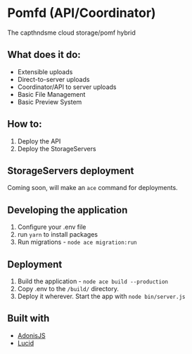 # Pomfd (API/Coordinator)
The capthndsme cloud storage/pomf hybrid

## What does it do:
- Extensible uploads
- Direct-to-server uploads
- Coordinator/API to server uploads 
- Basic File Management
- Basic Preview System

## How to:
1. Deploy the API 
2. Deploy the StorageServers

## StorageServers deployment
Coming soon, will make an `ace` command for deployments.

## Developing the application
1. Configure your .env file
2. run `yarn` to install packages
3. Run migrations - `node ace migration:run`

## Deployment
1. Build the application - `node ace build --production`
2. Copy .env to the `/build/` directory.
3. Deploy it wherever. Start the app with `node bin/server.js`


## Built with 
- [AdonisJS](https://adonisjs.com/)
- [Lucid](https://lucid.adonisjs.com/docs/introduction)
